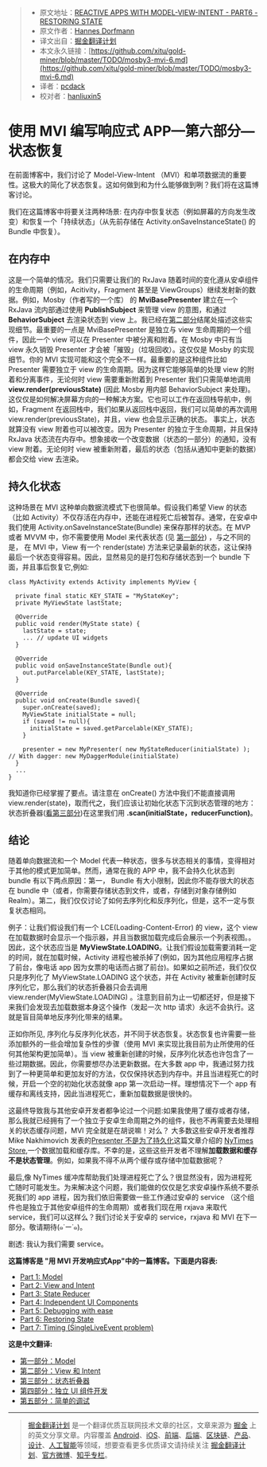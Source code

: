 > * 原文地址：[REACTIVE APPS WITH MODEL-VIEW-INTENT - PART6 - RESTORING STATE](http://hannesdorfmann.com/android/mosby3-mvi-6)
> * 原文作者：[Hannes Dorfmann](http://hannesdorfmann.com/)
> * 译文出自：[掘金翻译计划](https://github.com/xitu/gold-miner)
> * 本文永久链接：[https://github.com/xitu/gold-miner/blob/master/TODO/mosby3-mvi-6.md](https://github.com/xitu/gold-miner/blob/master/TODO/mosby3-mvi-6.md)
> * 译者：[pcdack](https://github.com/pcdack)
> * 校对者：[hanliuxin5](https://github.com/hanliuxin5)

# 使用 MVI 编写响应式 APP—第六部分—状态恢复

在前面博客中，我们讨论了 Model-View-Intent （MVI）和单项数据流的重要性。这极大的简化了状态恢复。这如何做到和为什么能够做到咧？我们将在这篇博客讨论。

我们在这篇博客中将要关注两种场景: 在内存中恢复状态（例如屏幕的方向发生改变）和恢复一个「持续状态」（从先前存储在 Activity.onSaveInstanceState() 的 Bundle 中恢复）。

## 在内存中

这是一个简单的情况。我们只需要让我们的 RxJava 随着时间的变化遵从安卓组件的生命周期（例如，Acitivity，Fragment 甚至是 ViewGroups）继续发射新的数据。例如，Mosby（作者写的一个库） 的 **MviBasePresenter** 建立在一个 RxJava 流内部通过使用 **PublishSubject** 来管理 view 的意图，和通过 **BehaviorSubject** 去渲染状态到 view 上。我已经在[第二部分](http://hannesdorfmann.com/android/mosby3-mvi-2)结尾处描述这些实现细节。最重要的一点是 MviBasePresenter 是独立与 view 生命周期的一个组件，因此一个 view 可以在 Presenter 中被分离和附着。在 Mosby 中只有当 view 永久销毁 Presenter 才会被「摧毁」（垃圾回收）。这仅仅是 Mosby 的实现细节。你的 MVI 实现可能和这个完全不一样。最重要的是这种组件比如 Presenter 需要独立于 view 的生命周期。因为这样它能够简单的处理 view 的附着和分离事件，无论何时 view 需要重新附着到 Presenter 我们只需简单地调用 **view.render(previousState)** (因此 Mosby 用内部 BehaviorSubject 来处理)。这仅仅是如何解决屏幕方向的一种解决方案。它也可以工作在返回栈导航中，例如，Fragment 在返回栈中，我们如果从返回栈中返回，我们可以简单的再次调用 view.render(previousState)，并且，view 也会显示正确的状态。 事实上，状态就算没有 view 附着也可以被改变。因为 Presenter 的独立于生命周期，并且保持 RxJava 状态流在内存中。想象接收一个改变数据（状态的一部分）的通知，没有 view 附着。无论何时 view 被重新附着，最后的状态（包括从通知中更新的数据）都会交给 view 去渲染。

## 持久化状态

这种场景在 MVI 这种单向数据流模式下也很简单。假设我们希望 View 的状态 （比如 Activity）不仅存活在内存中，还能在进程死亡后被暂存。通常，在安卓中我们使用 Activity.onSaveInstanceState(Bundle) 来保存那样的状态。在 MVP 或者 MVVM 中，你不需要使用 Model 来代表状态 (见 [第一部分](http://hannesdorfmann.com/android/mosby3-mvi-1)) ，与之不同的是， 在 MVI 中，View 有一个 render(state) 方法来记录最新的状态，这让保持最后一个状态变得容易。因此，显然易见的是打包和存储状态到一个 bundle 下面，并且事后恢复它,例如:

```
class MyActivity extends Activity implements MyView {

  private final static KEY_STATE = "MyStateKey";
  private MyViewState lastState;

  @Override
  public void render(MyState state) {
    lastState = state;
    ... // update UI widgets
  }

  @Override
  public void onSaveInstanceState(Bundle out){
    out.putParcelable(KEY_STATE, lastState);
  }

  @Override
  public void onCreate(Bundle saved){
    super.onCreate(saved);
    MyViewState initialState = null;
    if (saved != null){
      initialState = saved.getParcelable(KEY_STATE);
    }

    presenter = new MyPresenter( new MyStateReducer(initialState) ); // With dagger: new MyDaggerModule(initialState)
  }
  ...
}
```

我知道你已经掌握了要点。请注意在 onCreate() 方法中我们不能直接调用 view.render(state)，取而代之，我们应该让初始化状态下沉到状态管理的地方：状态折叠器([看第三部分](http://hannesdorfmann.com/android/mosby3-mvi-3))在这里我们用 **.scan(initialState，reducerFunction)**。

## 结论

随着单向数据流和一个 Model 代表一种状态，很多与状态相关的事情，变得相对于其他的模式更加简单。然而，通常在我的 APP 中，我不会持久化状态到 bundle 有以下两点原因：第一， Bundle 有大小限制，因此你不能存很大的状态在 bundle 中（或者，你需要存储状态到文件，或者，存储到对象存储例如 Realm）。第二，我们仅仅讨论了如何去序列化和反序列化，但是，这不一定与恢复状态相同。

例子：让我们假设我们有一个 LCE(Loading-Content-Error) 的 view，这个 view 在加载数据时会显示一个指示器，并且当数据加载完成后会展示一个列表视图。。因此，这个状态应当是 **MyViewState.LOADING**。让我们假设加载需要消耗一定的时间，就在加载时候，Activity 进程也被杀掉了(例如，因为其他应用程序占据了前台，像电话 app 因为女票的电话而占据了前台)。如果如之前所述，我们仅仅只是序列化了 MyViewState.LOADING 这个状态，并在 Activity 被重新创建时反序列化它，那么我们的状态折叠器只会去调用 view.render(MyViewState.LOADING) 。注意到目前为止一切都还好，但是接下来我们会发现去加载数据本身这个操作（发起一次 http 请求）永远不会执行。这就是盲目简单地反序列化带来的结果。

正如你所见, 序列化与反序列化状态，并不同于状态恢复。状态恢复也许需要一些添加额外的一些会增加复杂性的步骤（使用 MVI 来实现比我目前为止所使用的任何其他架构更加简单）。当 view 被重新创建的时候，反序列化状态也许包含了一些过期数据。因此，你需要想尽办法更新数据。在大多数 app 中，我通过努力找到了一种更简单和更加友好的方法，仅仅保持状态到内存中。并且当进程死亡的时候，开启一个空的初始化状态就像 app 第一次启动一样。理想情况下一个 app 有缓存和离线支持，因此当进程死亡，重新加载数据是很快的。

这最终导致我与其他安卓开发者都争论过一个问题:如果我使用了缓存或者存储，那么我就已经拥有了一个独立于安卓生命周期之外的组件，我也不再需要去处理相关的状态缓存问题，MVI 完全就是在胡说嘛！对么？ 大多数这些安卓开发者推荐 Mike Nakhimovich 发表的[Presenter 不是为了持久化](https://hackernoon.com/presenters-are-not-for-persisting-f537a2cc7962)这篇文章介绍的 [NyTimes Store](https://github.com/NYTimes/Store),一个数据加载和缓存库。不幸的是，这些这些开发者不理解**加载数据和缓存不是状态管理**。例如，如果我不得不从两个缓存或存储中加载数据呢？

最后,像 NyTimes 缓冲库帮助我们处理进程死亡了么？很显然没有，因为进程死亡随时可能发生。为来解决这个问题，我们能做的仅仅是乞求安卓操作系统不要杀死我们的 app 进程，因为我们依旧需要做一些工作通过安卓的 service （这个组件也是独立于其他安卓组件的生命周期）或者我们现在用 rxjava 来取代 service，我们可以这样么？我们讨论关于安卓的 service，rxjava 和 MVI 在下一部分。敬请期待(๑˙ー˙๑)。

剧透: 我认为我们需要 service。

**这篇博客是 "用 MVI 开发响应式App"中的一篇博客。下面是内容表:**

*   [Part 1: Model](http://hannesdorfmann.com/android/mosby3-mvi-1)
*   [Part 2: View and Intent](http://hannesdorfmann.com/android/mosby3-mvi-2)
*   [Part 3: State Reducer](http://hannesdorfmann.com/android/mosby3-mvi-3)
*   [Part 4: Independent UI Components](http://hannesdorfmann.com/android/mosby3-mvi-4)
*   [Part 5: Debugging with ease](http://hannesdorfmann.com/android/mosby3-mvi-5)
*   [Part 6: Restoring State](http://hannesdorfmann.com/android/mosby3-mvi-6)
*   [Part 7: Timing (SingleLiveEvent problem)](http://hannesdorfmann.com/android/mosby3-mvi-7)


**这是中文翻译:**
* [第一部分：Model](https://juejin.im/post/5a52e4445188257334228b28)
* [第二部分：View 和 Intent](https://juejin.im/post/5a587c06518825732f7eab86)
* [第三部分：状态折叠器](https://juejin.im/post/5a955c50f265da4e853d856a)
* [第四部分：独立 UI 组件开发](https://juejin.im/post/5a9debfbf265da23830a6230)
* [第五部分：简单的调试](https://juejin.im/post/5aafa3e851882555627d1842)

---

> [掘金翻译计划](https://github.com/xitu/gold-miner) 是一个翻译优质互联网技术文章的社区，文章来源为 [掘金](https://juejin.im) 上的英文分享文章。内容覆盖 [Android](https://github.com/xitu/gold-miner#android)、[iOS](https://github.com/xitu/gold-miner#ios)、[前端](https://github.com/xitu/gold-miner#前端)、[后端](https://github.com/xitu/gold-miner#后端)、[区块链](https://github.com/xitu/gold-miner#区块链)、[产品](https://github.com/xitu/gold-miner#产品)、[设计](https://github.com/xitu/gold-miner#设计)、[人工智能](https://github.com/xitu/gold-miner#人工智能)等领域，想要查看更多优质译文请持续关注 [掘金翻译计划](https://github.com/xitu/gold-miner)、[官方微博](http://weibo.com/juejinfanyi)、[知乎专栏](https://zhuanlan.zhihu.com/juejinfanyi)。
